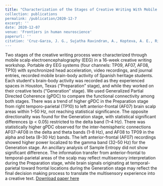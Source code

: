 ```yaml
---
title: "Characterization of the Stages of Creative Writing With Mobile EEG Using Generalized Partial Directed Coherence
collection: publications
permalink: /publication/2020-12-7
excerpt: ''
date: 2020-12-07
venue: 'Frontiers in human neuroscience'
paperurl: ''
citation: 'Cruz-Garza, J. G., Sujatha Ravindran, A., Kopteva, A. E., Rivera Garza, C., & Contreras-Vidal, J. L. (2020). Characterization of the Stages of Creative Writing With Mobile EEG Using Generalized Partial Directed Coherence. Frontiers in human neuroscience, 14, 533.'
---
```


Two stages of the creative writing process were characterized through mobile scalp electroencephalography (EEG) in a 16-week creative writing workshop. Portable dry EEG systems (four channels: TP09, AF07, AF08, TP10) with synchronized head acceleration, video recordings, and journal entries, recorded mobile brain-body activity of Spanish heritage students. Each student's brain-body activity was recorded as they experienced spaces in Houston, Texas (“Preparation” stage), and while they worked on their creative texts (“Generation” stage). We used Generalized Partial Directed Coherence (gPDC) to compare the functional connectivity among both stages. There was a trend of higher gPDC in the Preparation stage from right temporo-parietal (TP10) to left anterior-frontal (AF07) brain scalp areas within 1–50 Hz, not reaching statistical significance. The opposite directionality was found for the Generation stage, with statistical significant differences (p < 0.05) restricted to the delta band (1–4 Hz). There was statistically higher gPDC observed for the inter-hemispheric connections AF07–AF08 in the delta and theta bands (1–8 Hz), and AF08 to TP09 in the alpha and beta (8–30 Hz) bands. The left anterior-frontal (AF07) recordings showed higher power localized to the gamma band (32–50 Hz) for the Generation stage. An ancillary analysis of Sample Entropy did not show significant difference. The information transfer from anterior-frontal to temporal-parietal areas of the scalp may reflect multisensory interpretation during the Preparation stage, while brain signals originating at temporal-parietal toward frontal locations during the Generation stage may reflect the final decision making process to translate the multisensory experience into a creative text.
[Download paper here](/files/Paper6.pdf)
